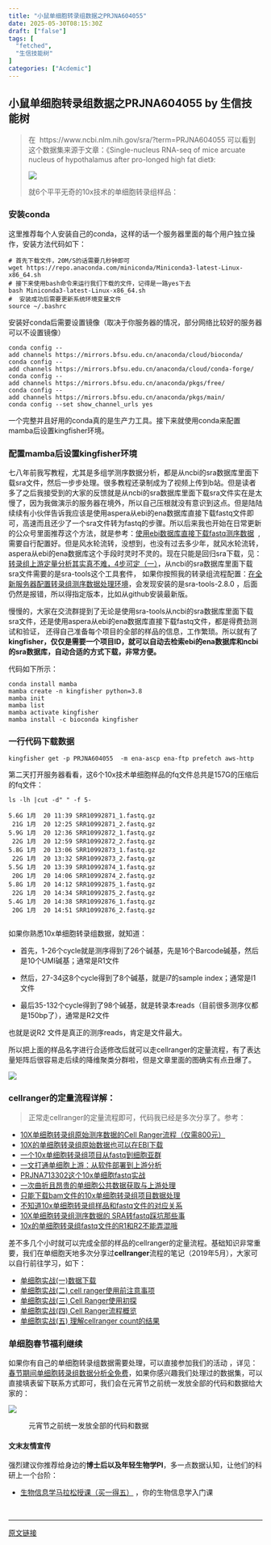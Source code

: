 ```yaml
---
title: "小鼠单细胞转录组数据之PRJNA604055"
date: 2025-05-30T08:15:30Z
draft: ["false"]
tags: [
  "fetched",
  "生信技能树"
]
categories: ["Acdemic"]
---
```

小鼠单细胞转录组数据之PRJNA604055 by 生信技能树
------
<div><section data-tool="mdnice编辑器" data-website="https://www.mdnice.com"><blockquote data-tool="mdnice编辑器"><p>在  https://www.ncbi.nlm.nih.gov/sra/?term=PRJNA604055 可以看到这个数据集来源于文章：《Single-nucleus RNA-seq of mice arcuate nucleus of hypothalamus after pro-longed high fat diet》:</p><p><img data-galleryid="" data-ratio="0.4605475040257649" data-s="300,640" data-src="https://mmbiz.qpic.cn/mmbiz_png/cZNhZQ6j4wxywuNnzMozeR8AUu7tMnEaoDpR3J0UsSajtYicrrFMl0QzNlfbTsUEVy6kNiau4ZXVmGoVUftpRC4A/640?wx_fmt=png" data-type="png" data-w="1242" src="https://mmbiz.qpic.cn/mmbiz_png/cZNhZQ6j4wxywuNnzMozeR8AUu7tMnEaoDpR3J0UsSajtYicrrFMl0QzNlfbTsUEVy6kNiau4ZXVmGoVUftpRC4A/640?wx_fmt=png"></p><p>就6个平平无奇的10x技术的单细胞转录组样品：</p></blockquote><h3 data-tool="mdnice编辑器"><span></span>安装conda<span></span></h3><p data-tool="mdnice编辑器">这里推荐每个人安装自己的conda，这样的话一个服务器里面的每个用户独立操作，安装方法代码如下：</p><pre data-tool="mdnice编辑器"><span></span><code><span># 首先下载文件，20M/S的话需要几秒钟即可</span><br>wget https://repo.anaconda.com/miniconda/Miniconda3-latest-Linux-x86_64.sh<br><span># 接下来使用bash命令来运行我们下载的文件，记得是一路yes下去</span><br>bash Miniconda3-latest-Linux-x86_64.sh <br><span>#  安装成功后需要更新系统环境变量文件</span><br><span>source</span> ~/.bashrc<br></code></pre><p data-tool="mdnice编辑器">安装好conda后需要设置镜像（取决于你服务器的情况，部分网络比较好的服务器可以不设置镜像）</p><pre data-tool="mdnice编辑器"><span></span><code>conda config --add channels https://mirrors.bfsu.edu.cn/anaconda/cloud/bioconda/<br>conda config --add channels https://mirrors.bfsu.edu.cn/anaconda/cloud/conda-forge/<br>conda config --add channels https://mirrors.bfsu.edu.cn/anaconda/pkgs/free/<br>conda config --add channels https://mirrors.bfsu.edu.cn/anaconda/pkgs/main/<br>conda config --<span>set</span> show_channel_urls yes <br></code></pre><p data-tool="mdnice编辑器">一个完整并且好用的conda真的是生产力工具。接下来就使用conda来配置mamba后设置kingfisher环境。</p><h3 data-tool="mdnice编辑器"><span></span>配置mamba后设置kingfisher环境<span></span></h3><p data-tool="mdnice编辑器">七八年前我写教程，尤其是多组学测序数据分析，都是从ncbi的sra数据库里面下载sra文件，然后一步步处理。很多教程还录制成为了视频上传到b站。但是读者多了之后我接受到的大家的反馈就是从ncbi的sra数据库里面下载sra文件实在是太慢了，因为我做演示的服务器在境外，所以自己压根就没有意识到这点。但是陆陆续续有小伙伴告诉我应该是使用aspera从ebi的ena数据库直接下载fastq文件即可，高速而且还少了一个sra文件转为fastq的步骤。所以后来我也开始在日常更新的公众号里面推荐这个方法，就是参考：<a href="https://mp.weixin.qq.com/s?__biz=MzAxMDkxODM1Ng==&amp;mid=2247492889&amp;idx=2&amp;sn=bc2ef17a3b96a257fb692f73338c6b0f&amp;scene=21#wechat_redirect" data-linktype="2">使用ebi数据库直接下载fastq测序数据</a>  , 需要自行配置好。但是风水轮流转，没想到，也没有过去多少年，就风水轮流转， aspera从ebi的ena数据库这个手段时灵时不灵的。现在只能是回归sra下载，见：<a href="https://mp.weixin.qq.com/s?__biz=MzUzMTEwODk0Ng==&amp;mid=2247507081&amp;idx=1&amp;sn=16c5a07d2917f28b23d14a3e15ecb99b&amp;scene=21#wechat_redirect" data-linktype="2">转录组上游定量分析其实真不难，4步可定（一）</a>，从ncbi的sra数据库里面下载sra文件需要的是sra-tools这个工具套件， 如果你按照我的转录组流程配置：<a href="https://mp.weixin.qq.com/s?__biz=MzAxMDkxODM1Ng==&amp;mid=2247518195&amp;idx=1&amp;sn=d6d82ceda8531ebdc294dab0bf9d5519&amp;scene=21#wechat_redirect" data-linktype="2">在全新服务器配置转录组测序数据处理环境</a>，会发现安装的是sra-tools-2.8.0 ，后面仍然是报错，所以得指定版本，比如从github安装最新版。</p><p data-tool="mdnice编辑器">慢慢的，大家在交流群提到了无论是使用sra-tools从ncbi的sra数据库里面下载sra文件，还是使用aspera从ebi的ena数据库直接下载fastq文件，都是得费劲测试和验证， 还得自己准备每个项目的全部的样品的信息，工作繁琐。所以就有了<strong>kingfisher，仅仅是需要一个项目ID，就可以自动去检索ebi的ena数据库和ncbi的sra数据库，自动合适的方式下载，非常方便。</strong></p><p data-tool="mdnice编辑器">代码如下所示：</p><pre data-tool="mdnice编辑器"><span></span><code>conda install mamba<br>mamba create -n kingfisher python=3.8<br>mamba init<br>mamba list<br>mamba activate kingfisher<br>mamba install -c bioconda kingfisher<br></code></pre><h3 data-tool="mdnice编辑器"><span></span>一行代码下载数据<span></span></h3><pre data-tool="mdnice编辑器"><span></span><code>kingfisher get -p PRJNA604055  -m ena-ascp ena-ftp prefetch aws-http<br></code></pre><p data-tool="mdnice编辑器">第二天打开服务器看看，这6个10x技术单细胞样品的fq文件总共是157G的压缩后的fq文件：</p><pre data-tool="mdnice编辑器"><span></span><code>ls -lh |cut -d<span>" "</span> -f 5-<br><br>5.6G 1月  20 11:39 SRR10992871_1.fastq.gz<br> 21G 1月  20 12:25 SRR10992871_2.fastq.gz<br>5.9G 1月  20 12:36 SRR10992872_1.fastq.gz<br> 22G 1月  20 12:59 SRR10992872_2.fastq.gz<br>5.8G 1月  20 13:06 SRR10992873_1.fastq.gz<br> 22G 1月  20 13:32 SRR10992873_2.fastq.gz<br>5.5G 1月  20 13:39 SRR10992874_1.fastq.gz<br> 20G 1月  20 14:06 SRR10992874_2.fastq.gz<br>5.8G 1月  20 14:12 SRR10992875_1.fastq.gz<br> 22G 1月  20 14:34 SRR10992875_2.fastq.gz<br>5.4G 1月  20 14:38 SRR10992876_1.fastq.gz<br> 20G 1月  20 14:51 SRR10992876_2.fastq.gz<br><br></code></pre><p data-tool="mdnice编辑器">如果你熟悉10x单细胞转录组数据，就知道：</p><ul data-tool="mdnice编辑器"><li><section><p>首先，1-26个cycle就是测序得到了26个碱基，先是16个Barcode碱基，然后是10个UMI碱基；通常是R1文件</p></section></li><li><section><p>然后，27-34这8个cycle得到了8个碱基，就是i7的sample index；通常是I1文件</p></section></li><li><section><p>最后35-132个cycle得到了98个碱基，就是转录本reads（目前很多测序仪都是150bp了），通常是R2文件</p></section></li></ul><p data-tool="mdnice编辑器">也就是说R2 文件是真正的测序reads，肯定是文件最大。</p><p data-tool="mdnice编辑器">所以把上面的样品名字进行合适修改后就可以走cellranger的定量流程，有了表达量矩阵后很容易走后续的降维聚类分群啦，但是文章里面的图确实有点丑爆了。</p><p><img data-galleryid="" data-ratio="0.8071334214002642" data-s="300,640" data-src="https://mmbiz.qpic.cn/mmbiz_png/cZNhZQ6j4wxywuNnzMozeR8AUu7tMnEaagsia1Ty0rnDrO8fZNhDKtHl8cATp2dG632uwZQINCkI8PicLvmweVyQ/640?wx_fmt=png" data-type="png" data-w="1514" src="https://mmbiz.qpic.cn/mmbiz_png/cZNhZQ6j4wxywuNnzMozeR8AUu7tMnEaagsia1Ty0rnDrO8fZNhDKtHl8cATp2dG632uwZQINCkI8PicLvmweVyQ/640?wx_fmt=png"></p><h3 data-tool="mdnice编辑器">cellranger的定量流程详解：<span></span></h3><blockquote data-tool="mdnice编辑器"><p>正常走cellranger的定量流程即可，代码我已经是多次分享了。参考：</p></blockquote><ul data-tool="mdnice编辑器"><li><section><a href="http://mp.weixin.qq.com/s?__biz=MzAxMDkxODM1Ng==&amp;mid=2247512340&amp;idx=3&amp;sn=1b9609a8870a0209dd27ffdcbc3cac87&amp;chksm=9b4bf1afac3c78b90674678fcec66365b9faaa275ff4b0a2255e0a05fa8b905e15222a643bea&amp;scene=21#wechat_redirect" data-linktype="2">10X单细胞转录组原始测序数据的Cell Ranger流程（仅需800元）</a></section></li><li><section><a href="https://mp.weixin.qq.com/s?__biz=MzAxMDkxODM1Ng==&amp;mid=2247496813&amp;idx=1&amp;sn=4151bf2265618eff4e0123722c50e569&amp;scene=21#wechat_redirect" data-linktype="2">10X的单细胞转录组原始数据也可以在EBI下载</a></section></li><li><section><a href="http://mp.weixin.qq.com/s?__biz=MzAxMDkxODM1Ng==&amp;mid=2247510920&amp;idx=1&amp;sn=c4561d34e984406693c014cdfe236c0f&amp;chksm=9b4beb33ac3c622542d894344c323ff7cca52f69119d02fc7aa4636af0cbe7df4b6c63dd5ba9&amp;scene=21#wechat_redirect" data-linktype="2">一个10x单细胞转录组项目从fastq到细胞亚群</a></section></li><li><section><a href="https://mp.weixin.qq.com/s?__biz=MzAxMDkxODM1Ng==&amp;mid=2247513565&amp;idx=1&amp;sn=092e637017d176c43f00a295d3210592&amp;scene=21#wechat_redirect" data-linktype="2">一文打通单细胞上游：从软件部署到上游分析</a></section></li><li><section><a href="http://mp.weixin.qq.com/s?__biz=MzAxMDkxODM1Ng==&amp;mid=2247513605&amp;idx=1&amp;sn=e86a329c887745c6d00d3ededa39dcda&amp;chksm=9b4bf6beac3c7fa8523cef4e7189fb20b914460ddb61e6cd1dd520b5928e1b59a8b7827ce783&amp;scene=21#wechat_redirect" data-linktype="2">PRJNA713302这个10x单细胞fastq实战</a></section></li><li><section><a href="https://mp.weixin.qq.com/s?__biz=MzAxMDkxODM1Ng==&amp;mid=2247513968&amp;idx=1&amp;sn=f5a44a7bea0bdacd8af1a20c177763e5&amp;scene=21#wechat_redirect" data-linktype="2">一次曲折且昂贵的单细胞公共数据获取与上游处理</a></section></li><li><section><a href="https://mp.weixin.qq.com/s?__biz=MzAxMDkxODM1Ng==&amp;mid=2247514146&amp;idx=1&amp;sn=b9721433d49a2d963eeaab1ad47fc91b&amp;scene=21#wechat_redirect" data-linktype="2">只能下载bam文件的10x单细胞转录组项目数据处理</a></section></li><li><section><a href="https://mp.weixin.qq.com/s?__biz=MzAxMDkxODM1Ng==&amp;mid=2247511452&amp;idx=2&amp;sn=83ec97cbc3334a6095e6d63e05e9fd6e&amp;scene=21#wechat_redirect" data-linktype="2">不知道10x单细胞转录组样品和fastq文件的对应关系</a></section></li><li><section><a href="https://mp.weixin.qq.com/s?__biz=MzAxMDkxODM1Ng==&amp;mid=2247508521&amp;idx=2&amp;sn=2cf3158e74d37b3a741908d8bfc8f02f&amp;scene=21#wechat_redirect" data-linktype="2">10X单细胞转录组测序数据的 SRA转fastq踩坑那些事</a></section></li><li><section><a href="https://mp.weixin.qq.com/s?__biz=MzAxMDkxODM1Ng==&amp;mid=2247514395&amp;idx=2&amp;sn=96c505b76ae87dd0efa737c4c44e2270&amp;scene=21#wechat_redirect" data-linktype="2">10x的单细胞转录组fastq文件的R1和R2不能弄混哦</a></section></li></ul><p data-tool="mdnice编辑器">差不多几个小时就可以完成全部的样品的cellranger的定量流程。基础知识非常重要，我们在单细胞天地多次分享过<strong>cellranger</strong>流程的笔记（2019年5月），大家可以自行前往学习，如下：</p><ul data-tool="mdnice编辑器"><li><section><a href="https://mp.weixin.qq.com/s?__biz=MzI1Njk4ODE0MQ==&amp;mid=2247484146&amp;idx=1&amp;sn=16e09b82d048eed1ff6100b22970abd5&amp;scene=21#wechat_redirect" data-linktype="2">单细胞实战(一)数据下载</a></section></li><li><section><a href="https://mp.weixin.qq.com/s?__biz=MzI1Njk4ODE0MQ==&amp;mid=2247484179&amp;idx=1&amp;sn=fe84f5243a6021fe6afea128e3ac273a&amp;scene=21#wechat_redirect" data-linktype="2">单细胞实战(二) cell ranger使用前注意事项</a></section></li><li><section><a href="https://mp.weixin.qq.com/s?__biz=MzI1Njk4ODE0MQ==&amp;mid=2247484206&amp;idx=1&amp;sn=edeebbdd092f79361aee87e9ce086d80&amp;scene=21#wechat_redirect" data-linktype="2">单细胞实战(三) Cell Ranger使用初探</a></section></li><li><section><a href="https://mp.weixin.qq.com/s?__biz=MzI1Njk4ODE0MQ==&amp;mid=2247484355&amp;idx=1&amp;sn=7860fe0c46073a55d2d3700822c3103b&amp;scene=21#wechat_redirect" data-linktype="2">单细胞实战(四) Cell Ranger流程概览</a></section></li><li><section><a href="https://mp.weixin.qq.com/s?__biz=MzI1Njk4ODE0MQ==&amp;mid=2247484402&amp;idx=1&amp;sn=95c2be0dc6499e4b1eb9a91d79e584d1&amp;scene=21#wechat_redirect" data-linktype="2">单细胞实战(五) 理解cellranger count的结果</a></section></li></ul></section><section data-tool="mdnice编辑器" data-website="https://www.mdnice.com"><h3 data-tool="mdnice编辑器">单细胞春节福利继续</h3><p data-tool="mdnice编辑器">如果你有自己的单细胞转录组数据需要处理，可以直接参加我们的活动 ，详见：<a href="https://mp.weixin.qq.com/s?__biz=MzAxMDkxODM1Ng==&amp;mid=2247519474&amp;idx=1&amp;sn=a07f2684e4bebfc5307add35cfbf82a2&amp;scene=21#wechat_redirect" data-linktype="2">春节期间单细胞转录组数据分析全免费</a>，如果你感兴趣我们处理过的数据集，可以直接填表留下联系方式即可，我们会在元宵节之前统一发放全部的代码和数据给大家的：</p></section><section data-tool="mdnice编辑器" data-website="https://www.mdnice.com"><p><img data-galleryid="" data-ratio="1.1717171717171717" data-s="300,640" data-type="png" data-w="594" data-src="https://mmbiz.qpic.cn/mmbiz_png/cZNhZQ6j4wyQr8BdGAhNyoC6JsX1Adz5cNOEMLwqyYLg2yEFoG9EhZbst22ordDweoSa1ErNa5vouvVDL0Ixbw/640?wx_fmt=png&amp;wxfrom=5&amp;wx_lazy=1&amp;wx_co=1" src="https://mmbiz.qpic.cn/mmbiz_png/cZNhZQ6j4wyQr8BdGAhNyoC6JsX1Adz5cNOEMLwqyYLg2yEFoG9EhZbst22ordDweoSa1ErNa5vouvVDL0Ixbw/640?wx_fmt=png&amp;wxfrom=5&amp;wx_lazy=1&amp;wx_co=1"></p><figure data-tool="mdnice编辑器"><figcaption>元宵节之前统一发放全部的代码和数据</figcaption></figure></section><h4 data-tool="mdnice编辑器"><span>文末友情宣传</span></h4><p data-tool="mdnice编辑器">强烈建议你推荐给身边的<strong>博士后以及年轻生物学PI</strong>，多一点数据认知，让他们的科研上一个台阶：</p><ul data-tool="mdnice编辑器"><li><section><a target="_blank" href="http://mp.weixin.qq.com/s?__biz=MzAxMDkxODM1Ng==&amp;mid=2247519543&amp;idx=1&amp;sn=b9290a55d50c038bcc6e97d53a88b1c5&amp;chksm=9b4bcd8cac3c449aaa16dbf518578e9c7a4e67fe4122ae7c4fb115ddb2a843a976fa3462dcea&amp;scene=21#wechat_redirect" textvalue="生物信息学马拉松授课（买‍一得五）" linktype="text" imgurl="" imgdata="null" data-itemshowtype="0" tab="innerlink" data-linktype="2" hasload="1">生物信息学马拉松授课（买一得五）</a> ，你的生物信息学入门课</section></li></ul><p><br></p><p><mp-style-type data-value="3"></mp-style-type></p></div>  
<hr>
<a href="https://mp.weixin.qq.com/s/hZhJHkU9LsBsa8-RfNIRoQ",target="_blank" rel="noopener noreferrer">原文链接</a>
